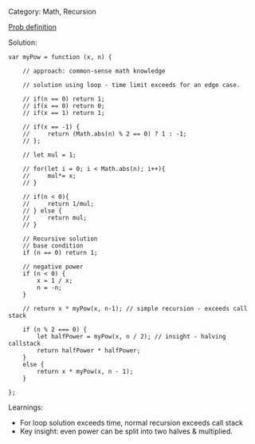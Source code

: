 Category: Math, Recursion

[Prob definition](https://leetcode.com/problems/powx-n/)

Solution:

```
var myPow = function (x, n) {

    // approach: common-sense math knowledge

    // solution using loop - time limit exceeds for an edge case.
    
    // if(n == 0) return 1;
    // if(x == 0) return 0;
    // if(x == 1) return 1;

    // if(x == -1) {
    //     return (Math.abs(n) % 2 == 0) ? 1 : -1;
    // };

    // let mul = 1;

    // for(let i = 0; i < Math.abs(n); i++){
    //     mul*= x;
    // }

    // if(n < 0){
    //     return 1/mul;
    // } else {
    //     return mul;
    // }

    // Recursive solution
    // base condition
    if (n == 0) return 1;

    // negative power
    if (n < 0) {
        x = 1 / x;
        n = -n;
    }

    // return x * myPow(x, n-1); // simple recursion - exceeds call stack

    if (n % 2 === 0) {
        let halfPower = myPow(x, n / 2); // insight - halving callstack
        return halfPower * halfPower;
    }
    else {
        return x * myPow(x, n - 1);
    }

};
```

Learnings:

- For loop solution exceeds time, normal recursion exceeds call stack
- Key insight: even power can be split into two halves & multiplied.
